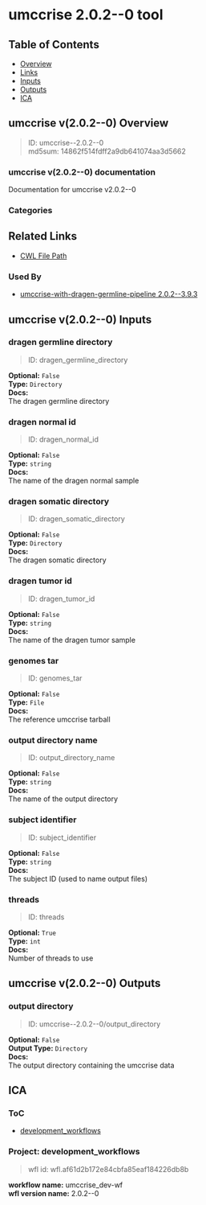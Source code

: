 
umccrise 2.0.2--0 tool
======================

## Table of Contents
  
- [Overview](#umccrise-v202--0-overview)  
- [Links](#related-links)  
- [Inputs](#umccrise-v202--0-inputs)  
- [Outputs](#umccrise-v202--0-outputs)  
- [ICA](#ica)  


## umccrise v(2.0.2--0) Overview



  
> ID: umccrise--2.0.2--0  
> md5sum: 14862f514fdff2a9db641074aa3d5662

### umccrise v(2.0.2--0) documentation
  
Documentation for umccrise v2.0.2--0

### Categories
  


## Related Links
  
- [CWL File Path](../../../../../../tools/umccrise/2.0.2--0/umccrise__2.0.2--0.cwl)  


### Used By
  
- [umccrise-with-dragen-germline-pipeline 2.0.2--3.9.3](../../../workflows/umccrise-with-dragen-germline-pipeline/2.0.2--3.9.3/umccrise-with-dragen-germline-pipeline__2.0.2--3.9.3.md)  

  


## umccrise v(2.0.2--0) Inputs

### dragen germline directory



  
> ID: dragen_germline_directory
  
**Optional:** `False`  
**Type:** `Directory`  
**Docs:**  
The dragen germline directory


### dragen normal id



  
> ID: dragen_normal_id
  
**Optional:** `False`  
**Type:** `string`  
**Docs:**  
The name of the dragen normal sample


### dragen somatic directory



  
> ID: dragen_somatic_directory
  
**Optional:** `False`  
**Type:** `Directory`  
**Docs:**  
The dragen somatic directory


### dragen tumor id



  
> ID: dragen_tumor_id
  
**Optional:** `False`  
**Type:** `string`  
**Docs:**  
The name of the dragen tumor sample


### genomes tar



  
> ID: genomes_tar
  
**Optional:** `False`  
**Type:** `File`  
**Docs:**  
The reference umccrise tarball


### output directory name



  
> ID: output_directory_name
  
**Optional:** `False`  
**Type:** `string`  
**Docs:**  
The name of the output directory


### subject identifier



  
> ID: subject_identifier
  
**Optional:** `False`  
**Type:** `string`  
**Docs:**  
The subject ID (used to name output files)


### threads



  
> ID: threads
  
**Optional:** `True`  
**Type:** `int`  
**Docs:**  
Number of threads to use

  


## umccrise v(2.0.2--0) Outputs

### output directory



  
> ID: umccrise--2.0.2--0/output_directory  

  
**Optional:** `False`  
**Output Type:** `Directory`  
**Docs:**  
The output directory containing the umccrise data
  

  


## ICA

### ToC
  
- [development_workflows](#project-development_workflows)  


### Project: development_workflows


> wfl id: wfl.af61d2b172e84cbfa85eaf184226db8b  

  
**workflow name:** umccrise_dev-wf  
**wfl version name:** 2.0.2--0  

  

